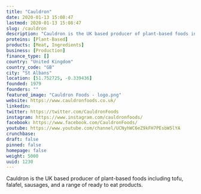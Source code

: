 ```yaml
---
title: "Cauldron"
date: 2020-01-13 15:08:47
lastmod: 2020-01-13 15:08:47
slug: /cauldron
description: "Cauldron is the UK based producer of plant-based foods including tofu, falafel, sausages, and a range of ready to eat products."
proteins: [Plant-Based]
products: [Meat, Ingredients]
business: [Production]
finance_type: []
country: "United Kingdom"
country_code: "GB"
city: "St Albans"
location: [51.752725, -0.339436]
founded: 1979
founders: ""
featured_image: "Cauldron Foods - logo.png"
website: https://www.cauldronfoods.co.uk/
linkedin: 
twitter: https://twitter.com/CauldronFoods
instagram: https://www.instagram.com/cauldronfoods/
facebook: https://www.facebook.com/CauldronFoods/
youtube: https://www.youtube.com/channel/UCNyhWC6eZ9kFH7PEsbW5lYA
crunchbase: 
draft: false
pinned: false
homepage: false
weight: 5000
uuid: 1230
---
```

Cauldron is the UK based producer of plant-based foods including tofu, falafel, sausages, and a range of ready to eat products.
